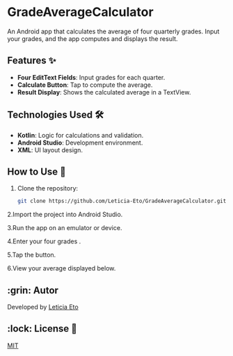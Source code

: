 # GradeAverageCalculator

An Android app that calculates the average of four quarterly grades. Input your grades, and the app computes and displays the result.


## Features ✨
- **Four EditText Fields**: Input grades for each quarter.
- **Calculate Button**: Tap to compute the average.
- **Result Display**: Shows the calculated average in a TextView.

## Technologies Used 🛠️
- **Kotlin**: Logic for calculations and validation.
- **Android Studio**: Development environment.
- **XML**: UI layout design.

## How to Use 🚀
1. Clone the repository:
   ```bash
   git clone https://github.com/Leticia-Eto/GradeAverageCalculator.git

2.Import the project into Android Studio.

3.Run the app on an emulator or device.

4.Enter your four grades .

5.Tap the button.

6.View your average displayed below.

<h2 id=author>:grin: Autor</h2>

Developed by <a href="www.linkedin.com/in/leticia-eto-filo-candido-a05068304" target="_blank">Leticia Eto</a>

<h2 id=licence>:lock: License 📄</h2>
<a href="https://github.com/Leticia-Eto/GradeAverageCalculator/blob/main/LICENSE" target="_blank">MIT</a>
